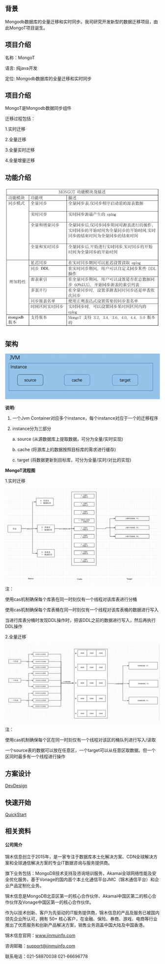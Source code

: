 ## 背景

Mongodb数据库的全量迁移和实时同步。我司研究开发新型的数据迁移项目，由此MongoT项目诞生。

## 项目介绍

名称：MongoT

语言:  纯java开发

定位:  Mongodb数据库的全量迁移和实时同步

## 项目介绍

MongoT是Mongodb数据同步组件

迁移过程包括：

1.实时迁移

2.全量迁移

3.全量实时迁移

4.全量增量迁移

## 功能介绍

![architecture_00](imgs/img0.png)


## 架构

![architecture_00](imgs/img1.png)

**说明:**

1. 一个Jvm Container对应多个instance，每个instance对应于一个的迁移程序
2. instance分为三部分 
   
   a. source (从源数据库上提取数据，可分为全量/实时实现) 
   
   b. cache  (将源库上的数据按照目标库的需求进行缓存) 
   
   c. target (将数据更新到目标库，可分为全量/实时/对比的实现)

**MongoT流程图**

1.实时迁移

![workflow_00](imgs/img2.jpg)
注：

使用cas机制确保每个库表在同一时刻仅有一个线程对该库表进行分桶

使用cas机制确保每个库表桶在同一时刻仅有一个线程对该库表桶的数据进行写入

当进行库表分桶时发现DDL操作时，把该DDL之前的数据进行写入，然后再执行DDL操作

2.全量迁移

![workflow_00](imgs/img3.jpg)

注：

使用cas机制确保每个区在同一时刻仅有一个线程对该区的桶队列进行写入/读取

一个source表的数据可以放在任意区，一个target可以从任意区取数据。但一个区同时最多有一个线程进行操作


## 方案设计

[DevDesign](设计文档.md)

## 快速开始

[QuickStart](快速启动.md)

## 相关资料

#### 公司简介

锦木信息创立于2015年，是一家专注于数据库本土化解决方案、CDN全球解决方案和全球通信解决方案的专业IT数据咨询与服务提供商。

旗下业务包括：MongoDB技术支持及咨询培训服务，Akamai全球网络性能及安全优化服务，基于Vonage的国内首个本土化通信平台JMC（锦木通信平台）和企业产品定制化业务。

锦木信息是MongoDB北亚区第一的核心合作伙伴、Akamai中国区第二的核心合作伙伴及Vonage中国区第一的核心合作伙伴。

作为以技术创新、客户为先驱动的IT服务提供商，锦木信息的产品及服务已被国内领先企业所认可，拥有 50+ 核心客户，在金融、保险、券商、游戏、电商等行业推出了优质服务和创新产品解决方案，销售业务涵盖中国大陆及中国香港。

锦木信息官网：www.jinmuinfo.com

咨询邮箱：support@jinmuinfo.com

联系电话：021-58870038 021-66696778